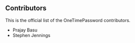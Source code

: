 Contributors
--------------
This is the official list of the OneTimePassword contributors.
 
* Prajay Basu
* Stephen Jennings